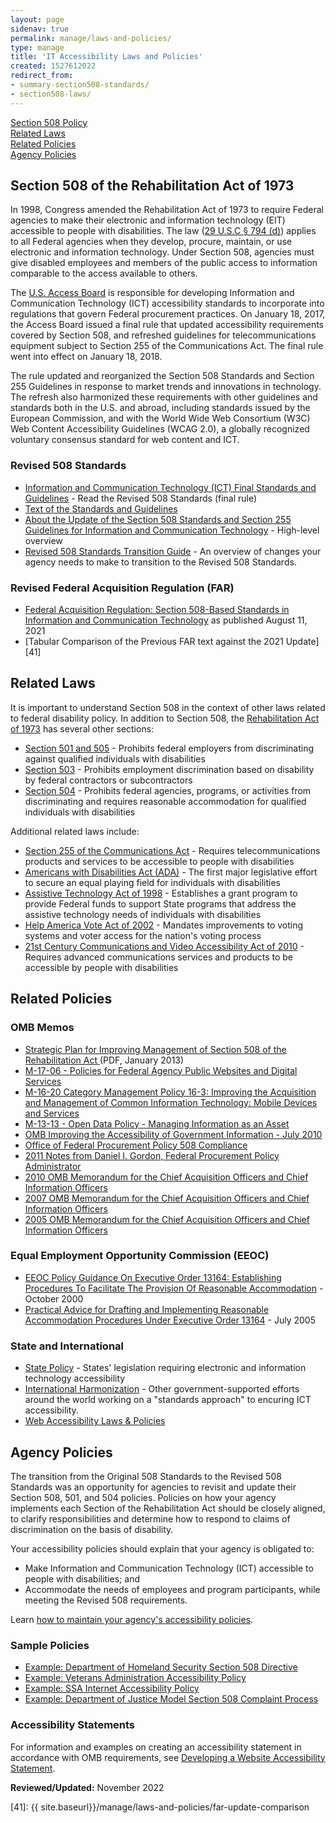 ```yaml
---
layout: page
sidenav: true
permalink: manage/laws-and-policies/
type: manage
title: 'IT Accessibility Laws and Policies'
created: 1527612022
redirect_from:
- summary-section508-standards/
- section508-laws/
---
```


[Section 508 Policy][1]  
[Related Laws][2]  
[Related Policies][3]  
[Agency Policies][4] 

<div id="508-policy">
  <h2>
    Section 508 of the Rehabilitation Act of 1973
  </h2>
</div>

In 1998, Congress amended the Rehabilitation Act of 1973 to require Federal agencies to make their electronic and information technology (EIT) accessible to people with disabilities. The law ([29 U.S.C &sect; 794 (d)][5]) applies to all Federal agencies when they develop, procure, maintain, or use electronic and information technology. Under Section 508, agencies must give disabled employees and members of the public access to information comparable to the access available to others.

The [U.S. Access Board][6] is responsible for developing Information and Communication Technology (ICT) accessibility standards to incorporate into regulations that govern Federal procurement practices. On January 18, 2017, the Access Board issued a final rule that updated accessibility requirements covered by Section 508, and refreshed guidelines for telecommunications equipment subject to Section 255 of the Communications Act. The final rule went into effect on January 18, 2018.

The rule updated and reorganized the Section 508 Standards and Section 255 Guidelines in response to market trends and innovations in technology. The refresh also harmonized these requirements with other guidelines and standards both in the U.S. and abroad, including standards issued by the European Commission, and with the World Wide Web Consortium (W3C) Web Content Accessibility Guidelines (WCAG 2.0), a globally recognized voluntary consensus standard for web content and ICT.

### Revised 508 Standards

  * [Information and Communication Technology (ICT) Final Standards and Guidelines][7] - Read the Revised 508 Standards (final rule)
  * [Text of the Standards and Guidelines][8]
  * [About the Update of the Section 508 Standards and Section 255 Guidelines for Information and Communication Technology][9] - High-level overview
  * [Revised 508 Standards Transition Guide][10] - An overview of changes your agency needs to make to transition to the Revised 508 Standards.

### Revised Federal Acquisition Regulation (FAR)
  * [Federal Acquisition Regulation: Section 508-Based Standards in Information and Communication Technology][40] as published August 11, 2021
  * [Tabular Comparison of the Previous FAR text against the 2021 Update][41]

<div id="laws">
  <h2>
    Related Laws
  </h2>
</div>

It is important to understand Section 508 in the context of other laws related to federal disability policy. In addition to Section 508, the  [Rehabilitation Act of 1973][11] has several other sections:

  * [Section 501 and 505][12] - Prohibits federal employers from discriminating against qualified individuals with disabilities
  * [Section 503][13] - Prohibits employment discrimination based on disability by federal contractors or subcontractors
  * [Section 504][14] - Prohibits federal agencies, programs, or activities from discriminating and requires reasonable accommodation for qualified individuals with disabilities

Additional related laws include:

  * [Section 255 of the Communications Act][15] - Requires telecommunications products and services to be accessible to people with disabilities
  * [Americans with Disabilities Act (ADA)][16] - The first major legislative effort to secure an equal playing field for individuals with disabilities
  * [Assistive Technology Act of 1998][17] - Establishes a grant program to provide Federal funds to support State programs that address the assistive technology needs of individuals with disabilities
  * [Help America Vote Act of 2002][18] - Mandates improvements to voting systems and voter access for the nation's voting process
  * [21st Century Communications and Video Accessibility Act of 2010][19] - Requires advanced communications services and products to be accessible by people with disabilities

<div id="policies">
  <h2>
    Related Policies
  </h2>
</div>

### OMB Memos

  * [Strategic Plan for Improving Management of Section 508 of the Rehabilitation Act&nbsp;][20](PDF, January&nbsp;2013)
  * [M-17-06 - Policies for Federal Agency Public Websites and Digital Services][21]
  * [M-16-20 Category Management Policy 16-3: Improving the Acquisition and Management of Common Information Technology: Mobile Devices and Services][22]
  * [M-13-13 - Open Data Policy - Managing Information as an Asset][23]
  * [OMB Improving the Accessibility of Government Information - July 2010][24]
  * [Office of Federal Procurement Policy 508 Compliance][25]
  * [2011 Notes from Daniel I. Gordon, Federal Procurement Policy Administrator][26]
  * [2010 OMB Memorandum for the Chief Acquisition Officers and Chief Information Officers][27]
  * [2007 OMB Memorandum for the Chief Acquisition Officers and Chief Information Officers][28]
  * [2005 OMB Memorandum for the Chief Acquisition Officers and Chief Information Officers][29]

### Equal Employment Opportunity Commission (EEOC)

  * [EEOC Policy Guidance On Executive Order 13164: Establishing Procedures To Facilitate The Provision Of Reasonable Accommodation][30] - October 2000
  * [Practical Advice for Drafting and Implementing Reasonable Accommodation Procedures Under Executive Order 13164][31] - July 2005

### State and International

  * [State Policy][32] - States' legislation requiring electronic and information technology accessibility
  * [International Harmonization][33] - Other government-supported efforts around the world working on a "standards approach" to encuring ICT accessibility.
  * [Web Accessibility Laws & Policies][34]

<div id="agency-policies">
  <h2>
    Agency Policies
  </h2>
</div>

The transition from the Original 508 Standards to the Revised 508 Standards was an opportunity for agencies to revisit and update their Section 508, 501, and 504 policies. Policies on how your agency implements each Section of the Rehabilitation Act should be closely aligned, to clarify responsibilities and determine how to respond to claims of discrimination on the basis of disability.

Your accessibility policies should explain that your agency is obligated to:

  * Make Information and Communication Technology (ICT) accessible to people with disabilities; and
  * Accommodate the needs of employees and program participants, while meeting the Revised 508 requirements.

Learn&nbsp;[how to maintain your agency's accessibility policies][35].

### Sample Policies

  * <a href="https://assets.section508.gov/files/Directive_139.2_Final_10-28-2008.doc" target="_blank">Example: Department of Homeland Security Section 508 Directive</a>&nbsp;
  * <a href="https://assets.section508.gov/files/VA508Directive6221_12_2008.pdf" target="_blank">Example: Veterans Administration Accessibility Policy</a>
  * <a href="https://assets.section508.gov/files/SSA_Internet_Accessibility_Policy.pdf" target="_blank">Example: SSA Internet Accessibility Policy</a>
  * <a href="https://assets.section508.gov/files/DOJ%20Section%20508%20Model%20Complaint%20Process.doc" target="_blank">Example: Department of Justice Model Section 508 Complaint Process</a>


### Accessibility Statements

For information and examples on creating an accessibility statement in accordance with OMB requirements, see [Developing a Website Accessibility Statement][36].

**Reviewed/Updated:** November 2022

 [1]: #508-policy
 [2]: #laws
 [3]: #policies
 [4]: #agency-policies
 [5]: http://www.gpo.gov/fdsys/pkg/USCODE-2011-title29/html/USCODE-2011-title29-chap16-subchapV-sec794d.htm
 [6]: https://www.access-board.gov/
 [7]: https://www.access-board.gov/guidelines-and-standards/communications-and-it/about-the-ict-refresh/final-rule
 [8]: https://www.access-board.gov/guidelines-and-standards/communications-and-it/about-the-ict-refresh/final-rule/text-of-the-standards-and-guidelines
 [9]: https://www.access-board.gov/guidelines-and-standards/communications-and-it/about-the-ict-refresh/overview-of-the-final-rule
 [10]: {{site.baseurl}}/manage/laws-and-policies/quick-reference-guide
 [11]: https://assets.section508.gov/files/rehabilitation-act-of-1973-amended-by-wioa.pdf
 [12]: http://www.eeoc.gov/laws/statutes/rehab.cfm
 [13]: http://www.dol.gov/ofccp/regs/compliance/sec503.htm
 [14]: https://www.govinfo.gov/content/pkg/USCODE-2018-title29/pdf/USCODE-2018-title29-chap16-subchapV-sec794.pdf
 [15]: https://www.access-board.gov/ict/
 [16]: http://www.ada.gov/pubs/ada.htm
 [17]: https://www.congress.gov/bill/105th-congress/senate-bill/2432
 [18]: http://www.eac.gov/about_the_eac/help_america_vote_act.aspx
 [19]: https://www.fcc.gov/guides/21st-century-communications-and-video-accessibility-act-2010
 [20]: https://obamawhitehouse.archives.gov/sites/default/files/omb/procurement/memo/strategic-plan-508-compliance.pdf
 [21]: https://www.whitehouse.gov/wp-content/uploads/legacy_drupal_files/omb/memoranda/2017/m-17-06.pdf
 [22]: https://obamawhitehouse.archives.gov/sites/default/files/omb/memoranda/2016/m_16_20.pdf
 [23]: https://obamawhitehouse.archives.gov/sites/default/files/omb/memoranda/2013/m-13-13.pdf
 [24]: https://obamawhitehouse.archives.gov/sites/default/files/omb/assets/procurement_memo/improving_accessibility_gov_info_07192010.pdf
 [25]: https://obamawhitehouse.archives.gov/omb/procurement_index_508/
 [26]: https://assets.section508.gov/files/ombNews_February_2011.doc
 [27]: https://assets.section508.gov/files/improving_accessibility_gov_info_07192010_5B1_5D.doc
 [28]: https://assets.section508.gov/files/2007_OMB_Memo_to_Agency_CAOs_and_CIOs.doc
 [29]: https://assets.section508.gov/files/Memo_Safavian-Evans.doc
 [30]: http://www.eeoc.gov/policy/docs/accommodation_procedures.html
 [31]: https://www.eeoc.gov/laws/guidance/practical-advice-drafting-and-implementing-reasonable-accommodation-procedures-under
 [32]: {{site.baseurl}}/manage/laws-and-policies/state
 [33]: {{site.baseurl}}/manage/laws-and-policies/international
 [34]: https://www.w3.org/WAI/policies/
 [35]: {{site.baseurl}}/manage/laws-and-policies/update-agency-policies
 [36]: {{site.baseurl}}/manage/laws-and-policies/website-accessibility-statement/
 [40]: https://www.federalregister.gov/documents/2021/08/11/2021-16363/federal-acquisition-regulation-section-508-based-standards-in-information-and-communication
 [41]: {{ site.baseurl}}/manage/laws-and-policies/far-update-comparison